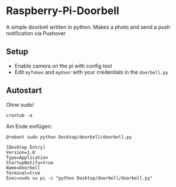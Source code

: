 # Raspberry-Pi-Doorbell
A simple doorbell written in python. Makes a photo and send a push notification via Pushover

## Setup
- Enable camera on the pi with config tool
- Edit `myToken` and `myUser` with your credentials in the `doorbell.py`

## Autostart
Ohne sudo!

```shell
crontab -e
```
Am Ende einfügen:
```shell
@reboot sudo python Desktop/doorbell/doorbell.py
```

```
[Desktop Entry]
Version=1.0
Type=Application
StartupNotify=true
Name=Doorbell
Terminal=true
Exec=sudo su pi -c "python Desktop/doorbell/doorbell.py"
```
